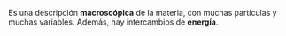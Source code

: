 
Es una descripción **macroscópica** de la materia, con muchas partículas y muchas variables. Además, hay intercambios de **energía**. 
